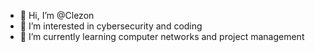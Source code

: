 - 👋 Hi, I’m @Clezon
- 👀 I’m interested in cybersecurity and coding
- 🌱 I’m currently learning computer networks and project management
<!---
Clezon/Clezon is a ✨ special ✨ repository because its `README.md` (this file) appears on your GitHub profile.
You can click the Preview link to take a look at your changes.
--->
